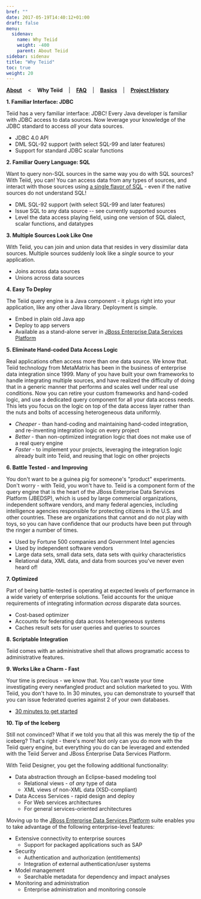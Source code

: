 ```yaml
---
bref: ""
date: 2017-05-19T14:40:12+01:00
draft: false
menu:
  sidenav:
    name: Why Teiid
    weight: -400
    parent: About Teiid
sidebar: sidenav
title: "Why Teiid"
toc: true
weight: 20
---
```


[**About**](..) &nbsp;&nbsp; < &nbsp;&nbsp; **Why Teiid** &nbsp;&nbsp; | &nbsp;&nbsp; [**FAQ**](../faq) &nbsp;&nbsp; | &nbsp;&nbsp; [**Basics**](../basics) &nbsp;&nbsp; | &nbsp;&nbsp; [**Project History**](../history)

**1\. Familiar Interface: JDBC**

<span class="product">Teiid</span> has a very familiar interface: JDBC! Every Java developer is familiar with JDBC access to data sources. Now leverage your knowledge of the JDBC standard to access _all_ your data sources.

*   JDBC 4.0 API
*   DML SQL-92 support (with select SQL-99 and later features)
*   Support for standard JDBC scalar functions

**2\. Familiar Query Language: SQL**

Want to query non-SQL sources in the same way you do with SQL sources? With Teiid, you can! You can access data from any types of sources, and interact with those sources using <u>a single flavor of SQL</u> - even if the native sources do not understand SQL!

*   DML SQL-92 support (with select SQL-99 and later features)
*   Issue SQL to any data source -- see currently supported sources
*   Level the data access playing field, using one version of SQL dialect, scalar functions, and datatypes

**3\. Multiple Sources Look Like One**

With Teiid, you can join and union data that resides in very dissimilar data sources. Multiple sources suddenly look like a _single_ source to your application.

*   Joins across data sources
*   Unions across data sources

**4\. Easy To Deploy**

The <span class="product">Teiid query engine</span> is a Java component - it plugs right into your application, like any other Java library. Deployment is simple.

*   Embed in plain old Java app
*   Deploy to app servers
*   Available as a stand-alone server in [JBoss Enterprise Data Services Platform](http://www.jboss.com/products/platforms/dataservices)

**5\. Eliminate Hand-coded Data Access Logic**

Real applications often access more than one data source. We know that. Teiid technology from MetaMatrix has been in the business of enterprise data integration since 1999\. Many of you have built your own frameworks to handle integrating multiple sources, and have realized the difficulty of doing that in a generic manner that performs and scales well under real use conditions. Now you can retire your custom frameworks and hand-coded logic, and use a dedicated query component for all your data access needs. This lets you focus on the logic on top of the data access layer rather than the nuts and bolts of accessing heterogeneous data uniformly.

*   _Cheaper_ - than hand-coding and maintaining hand-coded integration, and re-inventing integration logic on every project
*   _Better_ - than non-optimized integration logic that does not make use of a real query engine
*   _Faster_ - to implement your projects, leveraging the integration logic already built into Teiid, and reusing that logic on other projects

**6\. Battle Tested - and Improving**

You don't want to be a guinea pig for someone's "product" experiments. Don't worry - with Teiid, you won't have to. Teiid is a component form of the query engine that is the heart of the JBoss Enterprise Data Services Platform (JBEDSP), which is used by large commercial organizations, independent software vendors, and many federal agencies, including intelligence agencies responsible for protecting citizens in the U.S. and other countries. These are organizations that cannot and do not play with toys, so you can have confidence that our products have been put through the ringer a number of times.

*   Used by Fortune 500 companies and Government Intel agencies
*   Used by independent software vendors
*   Large data sets, small data sets, data sets with quirky characteristics
*   Relational data, XML data, and data from sources you've never even heard of!

**7\. Optimized**

Part of being battle-tested is operating at expected levels of performance in a wide variety of enterprise solutions. Teiid accounts for the unique requirements of integrating information _across_ disparate data sources.

*   Cost-based optimizer
*   Accounts for federating data across heterogeneous systems
*   Caches result sets for user queries and queries to sources

**8\. Scriptable Integration**

Teiid comes with an administrative shell that allows programatic access to administrative features.

**9\. Works Like a Charm - Fast**

Your time is precious - we know that. You can't waste your time investigating every newfangled product and solution marketed to you. With Teiid, you don't have to. In 30 minutes, you can demonstrate to yourself that you can issue federated queries against 2 of your own databases.

*   [30 minutes to get started](https://docs.jboss.org/author/display/teiidexamples/Home)

**10\. Tip of the Iceberg**

Still not convinced? What if we told you that all this was merely the tip of the iceberg? That's right - there's more! Not only can you do more with the Teiid query engine, but everything you do can be leveraged and extended with the Teiid Server and <span class="product">JBoss Enterprise</span> Data Services Platform.

With Teiid Designer, you get the following additional functionality:

*   Data abstraction through an Eclipse-based modeling tool
    *   Relational views - of _any_ type of data
    *   XML views of non-XML data (XSD-compliant)
*   Data Access Services - rapid design and deploy
    *   For Web services architectures
    *   For general services-oriented architectures

Moving up to the [JBoss Enterprise Data Services Platform](http://www.jboss.com/products/platforms/dataservices) suite enables you to take advantage of the following enterprise-level features:

*   Extensive connectivity to enterprise sources
    *   Support for packaged applications such as SAP
*   Security
    *   Authentication and authorization (entitlements)
    *   Integration of external authentication/user systems
*   Model management
    *   Searchable metadata for dependency and impact analyses
*   Monitoring and administration
    *   <span class="product">Enterprise administration and monitoring console</span>